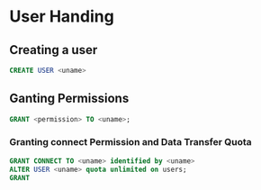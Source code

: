 # User Handing

## Creating a user
```sql
CREATE USER <uname>

```

## Ganting Permissions
```sql
GRANT <permission> TO <uname>;
```

### Granting connect Permission and Data Transfer Quota
```sql
GRANT CONNECT TO <uname> identified by <uname>
ALTER USER <uname> quota unlimited on users;
GRANT 
```